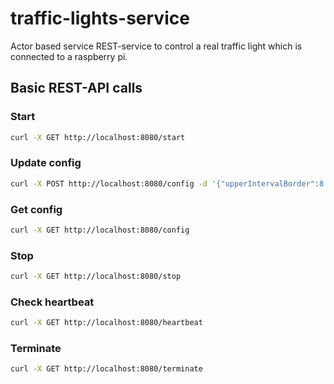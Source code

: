 # traffic-lights-service
Actor based service REST-service to control a real traffic light which is connected to a raspberry pi.

## Basic REST-API calls

### Start
```bash
curl -X GET http://localhost:8080/start
```

### Update config
```bash
curl -X POST http://localhost:8080/config -d '{"upperIntervalBorder":8.0,"lowerIntervalBorder":10.0,"greenLightDuration":5.0,"yellowLightDuration":5.0,"yellowRedLightDuration":5.0}'
```

### Get config
```bash
curl -X GET http://localhost:8080/config
```

### Stop
```bash
curl -X GET http://localhost:8080/stop
```

### Check heartbeat
```bash
curl -X GET http://localhost:8080/heartbeat
```

### Terminate
```bash
curl -X GET http://localhost:8080/terminate
```

